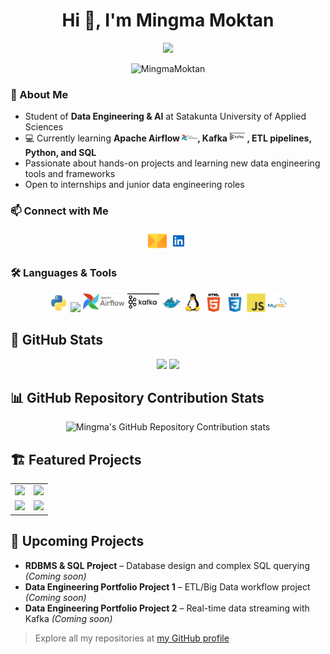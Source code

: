 <h1 align="center">Hi 👋, I'm Mingma Moktan</h1>

<p align="center">
  <img src="https://raw.githubusercontent.com/MingmaMoktan/Mingma-Moktan/main/assets/work.gif" width="400"/>
</p>

<p align="center">
  <img src="https://komarev.com/ghpvc/?username=MingmaMoktan&label=Profile%20views&color=0e75b6&style=flat" alt="MingmaMoktan" />
</p>

### 🔭 About Me
- Student of **Data Engineering & AI** at Satakunta University of Applied Sciences  
- 💻 Currently learning **Apache Airflow <img src="Assets/Apache_airflow.png" width="25" />, Kafka <img src="Assets/Apache_kafka.png" width="25" /> , ETL pipelines, Python, and SQL**  
- Passionate about hands-on projects and learning new data engineering tools and frameworks  
- Open to internships and junior data engineering roles  

### 📫 Connect with Me
<p align="center">
  <a href="mailto:mingma.moktan0831@gmail.com"><img src="Assets/Email_icon.png" width="30" /></a>
  <a href="https://www.linkedin.com/in/mingma-moktan"><img src="Assets/LinkedIn.png" width="30" /></a>
</p>

### 🛠 Languages & Tools
<p align="center">
  <code><img height="30" src="https://raw.githubusercontent.com/devicons/devicon/master/icons/python/python-original.svg"></code>
  <code><img height="30" src="https://raw.githubusercontent.com/devicons/devicon/master/icons/psql/psql-original.svg"></code>
  <code><img height="30" src="Assets/Apache_airflow.png"></code>
  <code><img height="30" src="Assets/Apache_kafka.png"></code>
  <code><img height="30" src="https://raw.githubusercontent.com/devicons/devicon/master/icons/docker/docker-original.svg"></code>
  <code><img height="30" src="https://raw.githubusercontent.com/devicons/devicon/master/icons/linux/linux-original.svg"></code>
  <code><img height="30" src="https://raw.githubusercontent.com/devicons/devicon/master/icons/html5/html5-original-wordmark.svg"></code>
  <code><img height="30" src="https://raw.githubusercontent.com/devicons/devicon/master/icons/css3/css3-original-wordmark.svg"></code>
  <code><img height="30" src="https://raw.githubusercontent.com/devicons/devicon/master/icons/javascript/javascript-original.svg"></code>
  <code><img height="30" src="https://raw.githubusercontent.com/devicons/devicon/master/icons/mysql/mysql-original-wordmark.svg"></code>
</p>

## 🚀 GitHub Stats
<p align="center">
  <img src="https://github-readme-stats.vercel.app/api?username=MingmaMoktan&show_icons=true&count_private=true&theme=swift" />
  <img src="https://github-readme-stats.vercel.app/api/top-langs/?username=MingmaMoktan&layout=compact&theme=swift" />
</p>

## 📊 GitHub Repository Contribution Stats
<p align="center">
  <img src="https://github-contributor-stats.vercel.app/api?username=MingmaMoktan&combine_all_yearly_contributions=true&hide=B,B%2B&hide_contributor_rank=false&limit=10&order_by=contributions" alt="Mingma's GitHub Repository Contribution stats" />
</p>

## 🏗 Featured Projects
<table align="center">
  <tr>
    <td width="50%" align="center">
      <a href="https://github.com/MingmaMoktan/ETL_Project_1">
        <img src="https://github-readme-stats.vercel.app/api/pin/?username=MingmaMoktan&repo=ETL_Project_1&cache_seconds=1" />
      </a>
    </td>
    <td width="50%" align="center">
      <a href="https://github.com/MingmaMoktan/Automated_backup_script">
        <img src="https://github-readme-stats.vercel.app/api/pin/?username=MingmaMoktan&repo=Automated_backup_script&cache_seconds=1" />
      </a>
    </td>
  </tr>
  <tr>
    <td width="50%" align="center">
      <a href="https://github.com/MingmaMoktan/Spotify_clone">
        <img src="https://github-readme-stats.vercel.app/api/pin/?username=MingmaMoktan&repo=Spotify_clone&cache_seconds=1" />
      </a>
    </td>
    <td width="50%" align="center">
      <a href="https://github.com/MingmaMoktan/My_Py_Projects">
        <img src="https://github-readme-stats.vercel.app/api/pin/?username=MingmaMoktan&repo=My_Py_Projects&cache_seconds=1" />
      </a>
    </td>
  </tr>
</table>

## 🔧 Upcoming Projects
- **RDBMS & SQL Project** – Database design and complex SQL querying *(Coming soon)*  
- **Data Engineering Portfolio Project 1** – ETL/Big Data workflow project *(Coming soon)*  
- **Data Engineering Portfolio Project 2** – Real-time data streaming with Kafka *(Coming soon)*  

> Explore all my repositories at [my GitHub profile](https://github.com/MingmaMoktan/Mingma-Moktan)